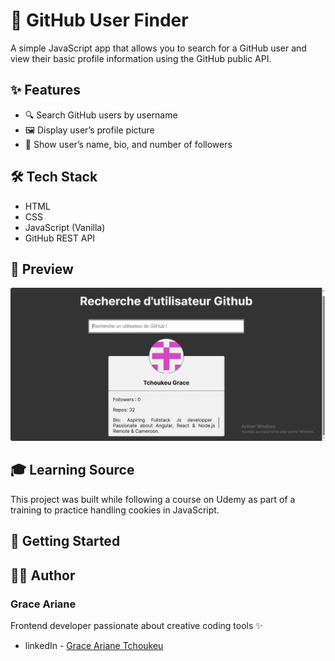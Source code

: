 # 👤 GitHub User Finder

A simple JavaScript app that allows you to search for a GitHub user and view their basic profile information using the GitHub public API.

## ✨ Features

- 🔍 Search GitHub users by username  
- 🖼️ Display user’s profile picture  
- 🧾 Show user’s name, bio, and number of followers  

## 🛠️ Tech Stack

- HTML  
- CSS  
- JavaScript (Vanilla)  
- GitHub REST API

## 📸 Preview

![preview](./preview.png)

## 🎓 Learning Source
This project was built while following a course on Udemy as part of a training to practice handling cookies in JavaScript.

## 🚀 Getting Started


## 👨‍💻 Author

### Grace Ariane
Frontend developer passionate about creative coding tools ✨
- linkedIn - [Grace Ariane Tchoukeu](https://www.linkedin.com/in/grace-ariane-tchoukeu)


